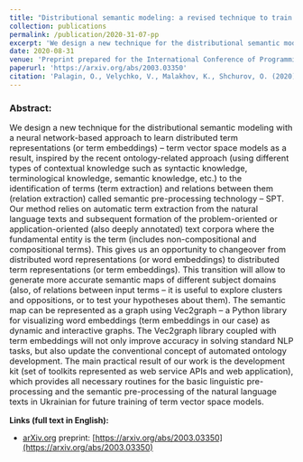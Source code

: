 ```yaml
---
title: "Distributional semantic modeling: a revised technique to train term/word vector space models applying the ontology-related approach"
collection: publications
permalink: /publication/2020-31-07-pp
excerpt: 'We design a new technique for the distributional semantic modeling with a neural network-based approach to learn distributed term representations (or term embeddings) – term vector space models as a result, inspired by the recent ontology-related approach (using different types of contextual knowledge such as syntactic knowledge, terminological knowledge, semantic knowledge, etc.) to the identification of terms (term extraction) and relations between them (relation extraction) called semantic pre-processing technology – SPT. Our method relies on automatic term extraction from the natural language texts and subsequent formation of the problem-oriented or application-oriented (also deeply annotated) text corpora where the fundamental entity is the term (includes non-compositional and compositional terms). This gives us an opportunity to changeover from distributed word representations (or word embeddings) to distributed term representations (or term embeddings). This transition will allow to generate more accurate semantic maps of different subject domains (also, of relations between input terms – it is useful to explore clusters and oppositions, or to test your hypotheses about them). The semantic map can be represented as a graph using Vec2graph – a Python library for visualizing word embeddings (term embeddings in our case) as dynamic and interactive graphs. The Vec2graph library coupled with term embeddings will not only improve accuracy in solving standard NLP tasks, but also update the conventional concept of automated ontology development. The main practical result of our work is the development kit (set of toolkits represented as web service APIs and web application), which provides all necessary routines for the basic linguistic pre-processing and the semantic pre-processing of the natural language texts in Ukrainian for future training of term vector space models.'
date: 2020-08-31
venue: 'Preprint prepared for the International Conference of Programming UkrPROG 2020 and scientific journal "Problemy programmirovaniâ"'
paperurl: 'https://arxiv.org/abs/2003.03350'
citation: 'Palagin, O., Velychko, V., Malakhov, K., Shchurov, O. (2020). Distributional semantic modeling: a revised technique to train term/word vector space models applying the ontology-related approach. Retrieved from https://arxiv.org/abs/2003.03350'
---
```


### Abstract:
<p style="font-size:11pt">
We design a new technique for the distributional semantic modeling with a neural network-based approach to learn distributed term representations (or term embeddings) – term vector space models as a result, inspired by the recent ontology-related approach (using different types of contextual knowledge such as syntactic knowledge, terminological knowledge, semantic knowledge, etc.) to the identification of terms (term extraction) and relations between them (relation extraction) called semantic pre-processing technology – SPT. Our method relies on automatic term extraction from the natural language texts and subsequent formation of the problem-oriented or application-oriented (also deeply annotated) text corpora where the fundamental entity is the term (includes non-compositional and compositional terms). This gives us an opportunity to changeover from distributed word representations (or word embeddings) to distributed term representations (or term embeddings). This transition will allow to generate more accurate semantic maps of different subject domains (also, of relations between input terms – it is useful to explore clusters and oppositions, or to test your hypotheses about them). The semantic map can be represented as a graph using Vec2graph – a Python library for visualizing word embeddings (term embeddings in our case) as dynamic and interactive graphs. The Vec2graph library coupled with term embeddings will not only improve accuracy in solving standard NLP tasks, but also update the conventional concept of automated ontology development. The main practical result of our work is the development kit (set of toolkits represented as web service APIs and web application), which provides all necessary routines for the basic linguistic pre-processing and the semantic pre-processing of the natural language texts in Ukrainian for future training of term vector space models.
</p>

**Links (full text in English):**
* [arXiv.org](https://arxiv.org/a/0000-0003-3223-9844) preprint: [https://arxiv.org/abs/2003.03350](https://arxiv.org/abs/2003.03350)